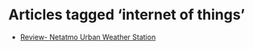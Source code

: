 # Articles tagged ‘internet of things’

- [Review- Netatmo Urban Weather Station](../articles/20140930%20Review-%20Netatmo%20Urban%20Weather%20Station.md)

